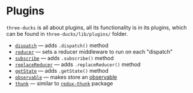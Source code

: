 # Plugins

`three-ducks` is all about plugins, all its functionality is in its plugins, which
can be found in `three-ducks/lib/plugins/` folder.

- [`dispatch`](./plugins/dispatch.md) &mdash; adds `.dispatch()` method
- [`reducer`](./plugins/reducer.md) &mdash; sets a reducer middleware to run on each "dispatch"
- [`subscribe`](./plugins/subscribe.md) &mdash; adds `.subscribe()` method
- [`replaceReducer`](./plugins/replaceReducer.md) &mdash; adds `.replaceReducer()` method
- [`getState`](./plugins/replaceReducer.md) &mdash; adds `.getState()` method
- [`observable`](./plugins/observable.md) &mdash; makes store an [observable](https://github.com/tc39/proposal-observable)
- [`thunk`](./plugins/thunk.md) &mdash; similar to [`redux-thunk`](https://github.com/gaearon/redux-thunk) package
